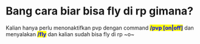 # Bang cara biar bisa fly di rp gimana?

Kalian hanya perlu menonaktifkan pvp dengan command <mark style="color:blue;">**/pvp \[on|off]**</mark> dan menyalakan <mark style="color:blue;">**/fly**</mark> dan kalian sudah bisa fly di rp \~o\~
